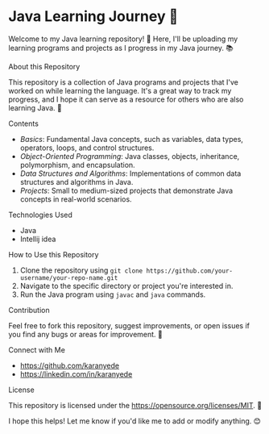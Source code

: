 # Java Learning Journey 🚀

Welcome to my Java learning repository! 👋 Here, I'll be uploading my learning programs and projects as I progress in my Java journey. 📚

About this Repository

This repository is a collection of Java programs and projects that I've worked on while learning the language. It's a great way to track my progress, and I hope it can serve as a resource for others who are also learning Java. 🤝

Contents

- *Basics*: Fundamental Java concepts, such as variables, data types, operators, loops, and control structures.
- *Object-Oriented Programming*: Java classes, objects, inheritance, polymorphism, and encapsulation.
- *Data Structures and Algorithms*: Implementations of common data structures and algorithms in Java.
- *Projects*: Small to medium-sized projects that demonstrate Java concepts in real-world scenarios.

Technologies Used

- Java 
- Intellij idea

How to Use this Repository

1. Clone the repository using `git clone https://github.com/your-username/your-repo-name.git`
2. Navigate to the specific directory or project you're interested in.
3. Run the Java program using `javac` and `java` commands.

Contribution

Feel free to fork this repository, suggest improvements, or open issues if you find any bugs or areas for improvement. 🤔

Connect with Me

- https://github.com/karanyede
- https://linkedin.com/in/karanyede

License

This repository is licensed under the https://opensource.org/licenses/MIT. 📄

I hope this helps! Let me know if you'd like me to add or modify anything. 😊
